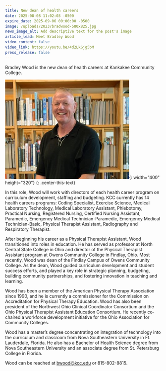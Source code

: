 ```yaml
---
title: New dean of health careers
date: 2025-08-08 11:02:03 -0500
expire_date: 2025-09-06 00:00:00 -0500
image: /uploads/2023/bradwood-580x825.jpg
news_image_alt: Add descriptive text for the post's image
article_lead: Meet Bradley Wood
video_content: false
video_link: https://youtu.be/4d2LkGjg5bM
press_release: false
---
```

Bradley Wood is the new dean of health careers at Kankakee Community College.

![Bradley Wood](/uploads/2023/bradwood-400x320.jpg "Bradley Wood"){: width="400" height="320"}
{: .center-this-text}

In this role, Wood will work with directors of each health career program on curriculum development, staffing and budgeting. KCC currently has 14 health careers programs: Coding Specialist, Exercise Science, Medical Laboratory Technology, Medical Laboratory Assistant, Phlebotomy, Practical Nursing, Registered Nursing, Certified Nursing Assistant, Paramedic, Emergency Medical Technician-Paramedic, Emergency Medical Technician-Basic, Physical Therapist Assistant, Radiography and Respiratory Therapist.

After beginning his career as a Physical Therapist Assistant, Wood transitioned into roles in education. He has served as professor at North Central State College in Ohio and director of the Physical Therapist Assistant program at Owens Community College in Findlay, Ohio. Most recently, Wood was dean of the Findlay Campus of Owens Community College. As the dean, Wood guided curriculum development and student success efforts, and played a key role in strategic planning, budgeting, building community partnerships, and fostering innovation in teaching and learning.

Wood has been a member of the American Physical Therapy Association since 1990, and he is currently a commissioner for the Commission on Accreditation for Physical Therapy Education. Wood has also been president of the Northwest Ohio Clinical Coordinator Consortium and the Ohio Physical Therapist Assistant Education Consortium. He recently co-chaired a workforce development initiative for the Ohio Association for Community Colleges.

Wood has a master’s degree concentrating on integration of technology into the curriculum and classroom from Nova Southeastern University in Ft. Lauderdale, Florida. He also has a Bachelor of Health Science degree from Nova Southeastern University and an associate degree from St. Petersburg College in Florida.

Wood can be reached at [bwood@kcc.edu](mailto:bwood@kcc.edu) or 815-802-8815.